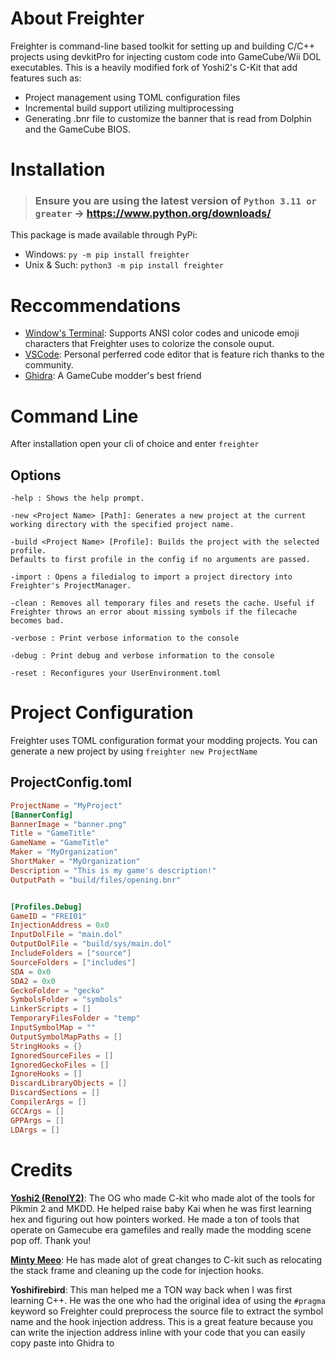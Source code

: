 # About Freighter

Freighter is command-line based toolkit for setting up and building C/C++ projects using devkitPro for injecting custom code into GameCube/Wii DOL executables. This is a heavily modified fork of Yoshi2's C-Kit that add features such as:

- Project management using TOML configuration files
- Incremental build support utilizing multiprocessing
- Generating .bnr file to customize the banner that is read from Dolphin and the GameCube BIOS.

# Installation

> ### Ensure you are using the latest version of `Python 3.11 or greater` -> https://www.python.org/downloads/

This package is made available through PyPi:

- Windows: `py -m pip install freighter`
- Unix & Such: `python3 -m pip install freighter`

# Reccommendations

- [Window's Terminal](https://github.com/microsoft/terminal): Supports ANSI color codes and unicode emoji characters that Freighter uses to colorize the console ouput.
- [VSCode](https://code.visualstudio.com/): Personal perferred code editor that is feature rich thanks to the community.
- [Ghidra](https://ghidra-sre.org/): A GameCube modder's best friend

# Command Line

After installation open your cli of choice and enter `freighter`

## Options

```
-help : Shows the help prompt.

-new <Project Name> [Path]: Generates a new project at the current working directory with the specified project name.

-build <Project Name> [Profile]: Builds the project with the selected profile.
Defaults to first profile in the config if no arguments are passed.

-import : Opens a filedialog to import a project directory into Freighter's ProjectManager.

-clean : Removes all temporary files and resets the cache. Useful if Freighter throws an error about missing symbols if the filecache becomes bad.

-verbose : Print verbose information to the console

-debug : Print debug and verbose information to the console

-reset : Reconfigures your UserEnvironment.toml
```


# Project Configuration

Freighter uses TOML configuration format your modding projects.
You can generate a new project by using `freighter new ProjectName`

## ProjectConfig.toml

```toml
ProjectName = "MyProject"
[BannerConfig]
BannerImage = "banner.png"
Title = "GameTitle"
GameName = "GameTitle"
Maker = "MyOrganization"
ShortMaker = "MyOrganization"
Description = "This is my game's description!"
OutputPath = "build/files/opening.bnr"


[Profiles.Debug]
GameID = "FREI01"
InjectionAddress = 0x0
InputDolFile = "main.dol"
OutputDolFile = "build/sys/main.dol"
IncludeFolders = ["source"]
SourceFolders = ["includes"]
SDA = 0x0
SDA2 = 0x0
GeckoFolder = "gecko"
SymbolsFolder = "symbols"
LinkerScripts = []
TemporaryFilesFolder = "temp"
InputSymbolMap = ""
OutputSymbolMapPaths = []
StringHooks = {}
IgnoredSourceFiles = []
IgnoredGeckoFiles = []
IgnoreHooks = []
DiscardLibraryObjects = []
DiscardSections = []
CompilerArgs = []
GCCArgs = []
GPPArgs = []
LDArgs = []


```

# Credits

**[Yoshi2 (RenolY2)](https://github.com/RenolY2)**: The OG who made C-kit who made alot of the tools for Pikmin 2 and MKDD. He helped raise baby Kai when he was first learning hex and figuring out how pointers worked. He made a ton of tools that operate on Gamecube era gamefiles and really made the modding scene pop off. Thank you!

**[Minty Meeo](https://github.com/Minty-Meeo)**: He has made alot of great changes to C-kit such as relocating the stack frame and cleaning up the code for injection hooks.

**Yoshifirebird**: This man helped me a TON way back when I was first learning C++. He was the one who had the original idea of using the `#pragma` keyword so Freighter could preprocess the source file to extract the symbol name and the hook injection address. This is a great feature because you can write the injection address inline with your code that you can easily copy paste into Ghidra to
